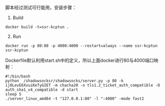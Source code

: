 ﻿脚本经过测试可行能用，安装步骤：

1. Build
```
docker build -t=ssr-kcptun .

```

2. Run
```
docker run -p 80:80 -p 4000:4000 --restart=always --name ssr-kcptun ssr-kcptun

```

Dockerfile默认利用start.sh中的定义，所以上面docker进行80与4000端口映射：
```
#!/bin/bash
python  /shadowsocksr/shadowsocks/server.py -p 80 -k ij0LevE6XvuiKeTyGIET -m chacha20 -o tls1.2_ticket_auth_compatible -O auth_sha1_v4_compatible -d start
sleep 5
./server_linux_amd64 -t "127.0.0.1:80" -l ":4000" -mode fast2
```